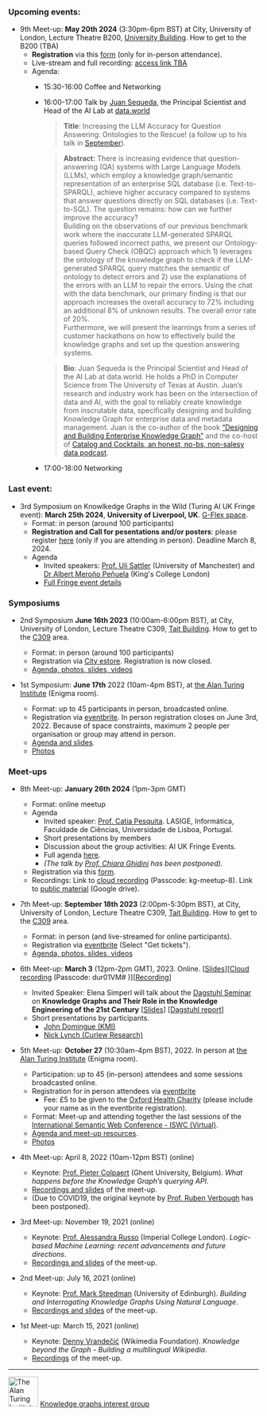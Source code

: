 ### Upcoming events:

- 9th Meet-up: **May 20th 2024** (3:30pm-6pm BST) at City, University of London, Lecture Theatre B200, [University Building](https://staffhub.city.ac.uk/timetabling/rooms-by-building/university-building/b200).  How to get to the B200 (TBA)
    - **Registration** via this [form](https://forms.office.com/e/ZyTtJdWVis) (only for in-person attendance).
    - Live-stream and full recording: [access link TBA]() 
    - Agenda:
        - 15:30-16:00    Coffee and Networking
        - 16:00-17:00    Talk by [Juan Sequeda](https://juansequeda.com/), the Principal Scientist and Head of the AI Lab at [data.world](https://data.world/)

          > **Title**:  Increasing the LLM Accuracy for Question Answering: Ontologies to the Rescue! (a follow up to his talk in [September](https://github.com/turing-knowledge-graphs/meet-ups/blob/main/agenda-7th-meetup.md)).
          
          > **Abstract:**  There is increasing evidence that question-answering (QA) systems with Large Language Models (LLMs), which employ a knowledge graph/semantic representation of an enterprise SQL database (i.e. Text-to-SPARQL), achieve higher    accuracy compared to systems that answer questions directly on SQL databases (i.e. Text-to-SQL). The question remains: how can we further improve the accuracy?          
          > Building on the observations of our previous benchmark work where the inaccurate LLM-generated SPARQL queries followed incorrect paths, we present our Ontology-based Query Check (OBQC) approach which 1) leverages the ontology of the knowledge graph to check if the LLM-generated SPARQL query matches the semantic of ontology to detect errors and 2) use the explanations of the errors with an LLM to repair the errors. Using the chat with the data benchmark, our primary finding is that our approach increases the overall accuracy to 72% including an additional 8% of unknown results. The overall error rate of 20%.  
          > Furthermore, we will present the learnings from a series of customer hackathons on how to effectively build the knowledge graphs and set up the question answering systems.

          > **Bio**: Juan Sequeda is the Principal Scientist and Head of the AI Lab at data.world. He holds a PhD in Computer Science from The University of Texas at Austin. Juan’s research and     industry work has been on the intersection of data and AI, with the goal to reliably create knowledge from inscrutable data, specifically designing and building Knowledge Graph for enterprise data and metadata management. Juan is the co-author of the book [“Designing and Building Enterprise Knowledge Graph”](https://www.amazon.com/Designing-Enterprise-Knowledge-Synthesis-Semantics/dp/1636391745) and the co-host of [Catalog and Cocktails, an honest, no-bs, non-salesy data podcast](https://data.world/podcasts/).

        - 17:00-18:00    Networking
           

### Last event: 

- 3rd Symposium on Knowlkedge Graphs in the Wild (Turing AI UK Fringe event): **March 25th 2024**, **University of Liverpool, UK**. [G-Flex space](https://www.liverpool.ac.uk/central-teaching-hub/facilities/gflex-teaching-space/).
    - Format: in person (around 100 participants)
    <!-- Registration: £10 students, £20 regular via [City estore](https://estore.city.ac.uk/product-catalogue/conference-events/conferences/3rd-annual-symposium-of-the-turing-interest-group-on-knowledge-graphs-25032024).-->
    - **Registration and Call for pesentations and/or posters**: please register [here](https://forms.office.com/e/AsZ5EquRi7) (only if you are attending in person). Deadline March 8, 2024.
    - Agenda
      - Invited speakers: [Prof. Uli Sattler](http://www.cs.man.ac.uk/~sattler/) (University of Manchester) and [Dr Albert Meroño Peñuela](https://www.albertmeronyo.org) (King's College London)
      - [Full Fringe event details](https://github.com/turing-knowledge-graphs/meet-ups/blob/main/symposium-2024-ai-uk-fringe-event.md)



### Symposiums

- 2nd Symposium  **June 16th 2023** (10:00am-6:00pm BST), at City, University of London, Lecture Theatre C309, [Tait Building](https://goo.gl/maps/DkxQcdR5fSyuy1hy9).  How to get to the [C309](https://bit.ly/symposium-video-getting-to-c309) area.
  - Format: in person (around 100 participants)
  - Registration via [City estore](https://estore.city.ac.uk/product-catalogue/conference-events/events/2nd-symposium-of-the-alan-turing-institute-interest-group-on-knowledge-graphs). Registration is now closed.
  - [Agenda, photos, slides, videos](https://github.com/turing-knowledge-graphs/meet-ups/blob/main/symposium-2023.md)

- 1st Symposium: **June 17th** 2022 (10am-4pm BST), at [the Alan Turing Institute](https://www.turing.ac.uk/about-us/how-get-alan-turing-institute) (Enigma room).
  - Format: up to 45 participants in person, broadcasted online.
  - Registration via [eventbrite](https://www.eventbrite.co.uk/e/1st-annual-symposium-of-the-knowledge-graphs-ig-the-alan-turing-institute-tickets-310987932277). In person registration closes on June 3rd, 2022. Because of space constraints, maximum 2 people per organisation or group may attend in person. 
  - [Agenda and slides](https://github.com/turing-knowledge-graphs/meet-ups/blob/main/symposium-2022.md).
  - [Photos](https://drive.google.com/drive/folders/1pEQPVm2BKBy3yzyLBGPM-tUUHi3NR1_f?usp=sharing)


### Meet-ups

- 8th Meet-up: **January 26th 2024** (1pm-3pm GMT)
  - Format: online meetup
  - Agenda
    - Invited speaker: [Prof. Catia Pesquita](https://www.di.fc.ul.pt/~catiapesquita/). LASIGE, Informática, Faculdade de Ciências, Universidade de Lisboa, Portugal.
    - Short presentations by members
    - Discussion about the group activities: AI UK Fringe Events.
    - Full agenda [here](https://github.com/turing-knowledge-graphs/meet-ups/blob/main/agenda-8th-meetup.md).
    - *(The talk by [Prof. Chiara Ghidini](https://www.unibz.it/en/faculties/engineering/academic-staff/person/49601-chiara-ghidini) has been postponed).*
  - Registration via this [form](https://forms.gle/8EU4EuAxkw6awr1JA).
  - Recordings: Link to [cloud recording](https://city-ac-uk.zoom.us/rec/share/nLd8NNX46yoKW_CDxKvq_4q9SzF2HYQObDJT9hnZlnAnBW3y1H9ZM8SUFC2ySfr0.BjwB_1tNwiKMq1ro)  (Passcode: kg-meetup-8). Link to [public material](https://drive.google.com/drive/folders/1Gr0O6M3WCSm5I4Z0oFvGasEcyNAbHWme?usp=sharing) (Google drive).

- 7th Meet-up: **September 18th 2023** (2:00pm-5:30pm BST), at City, University of London, Lecture Theatre C309, [Tait Building](https://goo.gl/maps/DkxQcdR5fSyuy1hy9).  How to get to the [C309](https://bit.ly/symposium-video-getting-to-c309) area.
  - Format: in person (and live-streamed for online participants).
  - Registration via [eventbrite](https://www.eventbrite.com/e/7th-meetup-knowledge-graphs-ig-tickets-713611239427) (Select "Get tickets").
  - [Agenda, photos, slides, videos](https://github.com/turing-knowledge-graphs/meet-ups/blob/main/agenda-7th-meetup.md)


- 6th Meet-up: **March 3** (12pm-2pm GMT), 2023. Online. [[Slides](https://drive.google.com/file/d/1IduSwNPF_kVBJO8v4bSL4EXdmdS-zh8F/view?usp=sharing)][[Cloud recording](https://city-ac-uk.zoom.us/rec/share/v8bx6xxf4RKk-JnFXVSBTi9z3JjKmWx3NI_dJK2zKzvSWdbwbnUtXZwrUEM12YvS.JNZDOL2Iv1GTaMAG) (Passcode: dur01VM#
)][[Recording](https://drive.google.com/drive/folders/1FkB0ibErTDzhJWvJ7sooD40afnAcwlwO?usp=sharing)]
  - Invited Speaker: Elena Simperl will talk about the [Dagstuhl Seminar](https://www.dagstuhl.de/22372) on **Knowledge Graphs and Their Role in the Knowledge Engineering of the 21st Century** [[Slides](https://drive.google.com/file/d/1eoQi4I7PmrD-2AaJcW-mm3Icm5kzE8mH/view?usp=sharing)] [[Dagstuhl report](https://drops.dagstuhl.de/opus/volltexte/2023/17810/)]
  - Short presentations by participants.
    - [John Domingue (KMI)](https://docs.google.com/presentation/d/19WIgr3IZYpIP_mWYE4tw-PR1NNKYpgBA/edit?usp=sharing&ouid=107320364354662189717&rtpof=true&sd=true)  
    - [Nick Lynch (Curlew Research)](https://drive.google.com/file/d/1nJBkA08lBcfr1GSlkofUmpwtOI6qenj9/view?usp=sharing)


- 5th Meet-up: **October 27** (10:30am-4pm BST), 2022. In person at [the Alan Turing Institute](https://www.turing.ac.uk/about-us/how-get-alan-turing-institute) (Enigma room).
  - Participation: up to 45 (in-person) attendees and some sessions broadcasted online. 
  - Registration for in person attendees via [eventbrite](https://www.eventbrite.co.uk/e/5th-meetup-knowledge-graphs-ig-at-the-alan-turing-institute-tickets-427051361117)
    - Fee: £5 to be given to the [Oxford Health Charity](https://www.justgiving.com/fundraising/knowledge-graphs-turing) (please include your name as in the eventbrite registration).
  - Format: Meet-up and attending together the last sessions of the [International Semantic Web Conference - ISWC (Virtual)](https://iswc2022.semanticweb.org/).
  - [Agenda and meet-up resources](https://github.com/turing-knowledge-graphs/meet-ups/blob/main/agenda-5th-meetup.md).
  - [Photos](https://drive.google.com/drive/folders/1SUKJziNNK6smwMHSgRNfLAbC-_E0ejll?usp=sharing)


- 4th Meet-up: April 8, 2022 (10am-12pm BST) (online)  
  - Keynote: [Prof. Pieter Colpaert](https://pietercolpaert.be/) (Ghent University, Belgium). *What happens before the 
Knowledge Graph’s querying API*. 
  - [Recordings and slides](https://drive.google.com/drive/folders/1QPhid6E6eUbslk49E2d7DcgUxEpCoZg0?usp=sharing) of the meet-up.
  - (Due to COVID19, the original keynote by [Prof. Ruben Verbough](https://ruben.verborgh.org/) has been postponed).


- 3rd Meet-up: November 19, 2021 (online)
  - Keynote: [Prof. Alessandra Russo](https://www.imperial.ac.uk/people/a.russo) (Imperial College London). *Logic-based Machine Learning: recent advancements and future directions*.
  - [Recordings and slides](https://drive.google.com/drive/folders/1zOvV0J_UEI-OW3qtmKOm0xaLJh78m__G?usp=sharing) of the meet-up.

- 2nd Meet-up: July 16, 2021 (online)
  - Keynote: [Prof. Mark Steedman](https://homepages.inf.ed.ac.uk/steedman/) (University of Edinburgh). *Building and Interrogating Knowledge Graphs Using Natural Language*.
  - [Recordings and slides](https://drive.google.com/drive/folders/12zwGUdHqyODx4sdyG9dxkbzSorm0HkWn?usp=sharing) of the meet-up.
  
- 1st Meet-up: March 15, 2021 (online)
  - Keynote: [Denny Vrandečić](https://www.linkedin.com/in/vrandecic/) (Wikimedia Foundation). *Knowledge beyond the Graph - Building a multilingual Wikipedia*.  
  - [Recordings](https://drive.google.com/drive/folders/1P1S5hM2isIccL3BkRwMObvFOV9M8ywbx?usp=sharing) of the meet-up.


---
<img src="https://upload.wikimedia.org/wikipedia/commons/thumb/b/b5/Alan_Turing_Institute_logo.svg/1200px-Alan_Turing_Institute_logo.svg.png" width="60" alt="The Alan Turing Institute">   [Knowledge graphs interest group](https://www.turing.ac.uk/research/interest-groups/knowledge-graphs)
